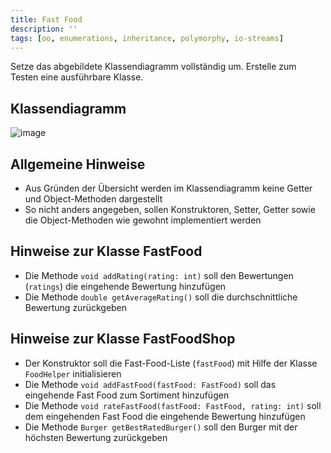 ```yaml
---
title: Fast Food
description: ''
tags: [oo, enumerations, inheritance, polymorphy, io-streams]
---
```


Setze das abgebildete Klassendiagramm vollständig um. Erstelle zum Testen eine ausführbare Klasse.

## Klassendiagramm
![image](https://github.com/jappuccini/java-docs/assets/47243617/cc4faaf3-3301-441b-bd00-4d487265b4a7)

## Allgemeine Hinweise
- Aus Gründen der Übersicht werden im Klassendiagramm keine Getter und Object-Methoden dargestellt
- So nicht anders angegeben, sollen Konstruktoren, Setter, Getter sowie die Object-Methoden wie gewohnt implementiert werden

## Hinweise zur Klasse FastFood
- Die Methode `void addRating(rating: int)` soll den Bewertungen (`ratings`) die eingehende Bewertung hinzufügen
- Die Methode `double getAverageRating()` soll die durchschnittliche Bewertung zurückgeben

## Hinweise zur Klasse FastFoodShop
- Der Konstruktor soll die Fast-Food-Liste (`fastFood`) mit Hilfe der Klasse `FoodHelper` initialisieren
- Die Methode `void addFastFood(fastFood: FastFood)` soll das eingehende Fast Food zum Sortiment hinzufügen
- Die Methode `void rateFastFood(fastFood: FastFood, rating: int)` soll dem eingehenden Fast Food die eingehende Bewertung hinzufügen
- Die Methode `Burger getBestRatedBurger()` soll den Burger mit der höchsten Bewertung zurückgeben
